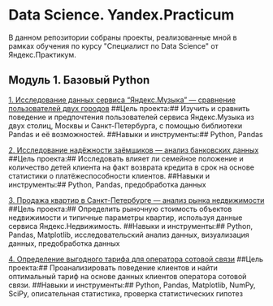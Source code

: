# Data Science. Yandex.Practicum
В данном репозитории собраны проекты, реализованные мной в рамках обучения по курсу "Специалист по Data Science"  от Яндекс.Практикум.
## Модуль 1. Базовый Python 
[1. Исследование данных сервиса “Яндекс.Музыка” — сравнение пользователей двух городов](https://test)
##Цель проекта:##
Изучить и сравнить поведение и предпочтения пользователей сервиса Яндекс.Музыка из двух столиц, Москвы и Санкт-Петербурга, c помощью библиотеки Pandas и её возможностей.
##Навыки и инструменты:##
Python, Pandas

[2. Исследование надёжности заёмщиков — анализ банковских данных](https://test)
##Цель проекта:##
Исследовать влияет ли семейное положение и количество детей клиента на факт возврата кредита в срок на основе статистики о платёжеспособности клиентов.
##Навыки и инструменты:##
Python, Pandas, предобработка данных

[3. Продажа квартир в Санкт-Петербурге — анализ рынка недвижимости](https://test)
##Цель проекта:##
Определить рыночную стоимость объектов недвижимости и типичные параметры квартир, используя данные сервиса Яндекс.Недвижимость.
##Навыки и инструменты:##
Python, Pandas, Matplotlib, исследовательский анализ данных, визуализация данных, предобработка данных


[4. Определение выгодного тарифа для оператора сотовой связи](https://test)
##Цель проекта:##
Проанализировать поведение клиентов и найти оптимальный тариф на основе данных клиентов оператора сотовой связи.
##Навыки и инструменты:##
Python, Pandas, Matplotlib, NumPy, SciPy, описательная статистика, проверка статистических гипотез
